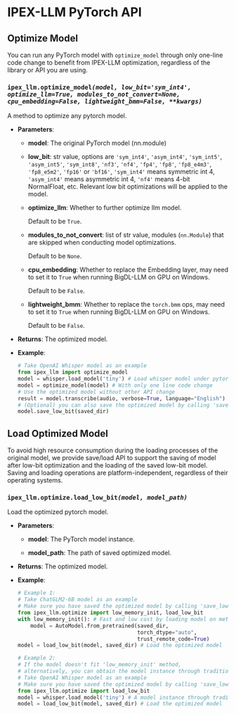 # IPEX-LLM PyTorch API

## Optimize Model
You can run any PyTorch model with `optimize_model` through only one-line code change to benefit from IPEX-LLM optimization, regardless of the library or API you are using.

### `ipex_llm.optimize_model`_`(model, low_bit='sym_int4', optimize_llm=True, modules_to_not_convert=None, cpu_embedding=False, lightweight_bmm=False, **kwargs)`_

A method to optimize any pytorch model.
    
- **Parameters**:

  - **model**: The original PyTorch model (nn.module) 
  
  - **low_bit**: str value, options are `'sym_int4'`, `'asym_int4'`, `'sym_int5'`, `'asym_int5'`, `'sym_int8'`, `'nf3'`, `'nf4'`, `'fp4'`, `'fp8'`, `'fp8_e4m3'`, `'fp8_e5m2'`, `'fp16'` or `'bf16'`, `'sym_int4'` means symmetric int 4, `'asym_int4'` means asymmetric int 4, `'nf4'` means 4-bit NormalFloat, etc. Relevant low bit optimizations will be applied to the model.
  
  - **optimize_llm**: Whether to further optimize llm model. 
 
    Default to be `True`.
  
  - **modules_to_not_convert**: list of str value, modules (`nn.Module`) that are skipped when conducting model optimizations. 
  
    Default to be `None`.
  
  - **cpu_embedding**: Whether to replace the Embedding layer, may need to set it to `True` when running BigDL-LLM on GPU on Windows. 
  
    Default to be `False`.
  
  - **lightweight_bmm**: Whether to replace the `torch.bmm` ops, may need to set it to `True` when running BigDL-LLM on GPU on Windows. 
  
    Default to be `False`.
  
- **Returns**: The optimized model.

- **Example**:
    ```python
    # Take OpenAI Whisper model as an example
    from ipex_llm import optimize_model
    model = whisper.load_model('tiny') # Load whisper model under pytorch framework
    model = optimize_model(model) # With only one line code change
    # Use the optimized model without other API change
    result = model.transcribe(audio, verbose=True, language="English")
    # (Optional) you can also save the optimized model by calling 'save_low_bit'
    model.save_low_bit(saved_dir)
    ```

## Load Optimized Model

To avoid high resource consumption during the loading processes of the original model, we provide save/load API to support the saving of model after low-bit optimization and the loading of the saved low-bit model. Saving and loading operations are platform-independent, regardless of their operating systems.

### `ipex_llm.optimize.load_low_bit`_`(model, model_path)`_

Load the optimized pytorch model.

- **Parameters**:

  - **model**: The PyTorch model instance.
  
  - **model_path**: The path of saved optimized model.


- **Returns**: The optimized model.

- **Example**:
    ```python
    # Example 1:
    # Take ChatGLM2-6B model as an example
    # Make sure you have saved the optimized model by calling 'save_low_bit'
    from ipex_llm.optimize import low_memory_init, load_low_bit
    with low_memory_init(): # Fast and low cost by loading model on meta device
        model = AutoModel.from_pretrained(saved_dir,
                                          torch_dtype="auto",
                                          trust_remote_code=True)
    model = load_low_bit(model, saved_dir) # Load the optimized model
    ```

    ```python
    # Example 2:
    # If the model doesn't fit 'low_memory_init' method,
    # alternatively, you can obtain the model instance through traditional loading method.
    # Take OpenAI Whisper model as an example
    # Make sure you have saved the optimized model by calling 'save_low_bit'
    from ipex_llm.optimize import load_low_bit
    model = whisper.load_model('tiny') # A model instance through traditional loading method
    model = load_low_bit(model, saved_dir) # Load the optimized model
    ```